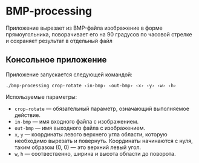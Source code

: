 # BMP-processing

Приложение вырезает из BMP-файла изображение в форме прямоугольника, поворачивает его на 90 градусов по часовой стрелке и сохраняет результат в отдельный файл

## Консольное приложение
Приложение запускается следующей командой:
```
./bmp-processing crop-rotate ‹in-bmp› ‹out-bmp› ‹x› ‹y› ‹w› ‹h›
```
Используемые параметры:
  * ```crop-rotate``` — обязательный параметр, означающий выполняемое действие.
  * ```in-bmp``` — имя входного файла с изображением.
  * ```out-bmp``` — имя выходного файла с изображением.
  * ```x```, ```y``` — координаты левого верхнего угла области, которую необходимо вырезать и повернуть. Координаты начинаются с нуля, таким образом (0, 0) — это верхний левый угол.
  * ```w```, ```h``` — соотвественно, ширина и высота области до поворота.
